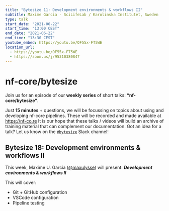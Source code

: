 ```yaml
---
title: "Bytesize 11: Development environments & workflows II"
subtitle: Maxime Garcia - SciLifeLab / Karolinska Institutet, Sweden
type: talk
start_date: "2021-06-22"
start_time: "13:00 CEST"
end_date: "2021-06-22"
end_time: "13:30 CEST"
youtube_embed: https://youtu.be/OF55x-FT5WE
location_url:
  - https://youtu.be/OF55x-FT5WE
  - https://zoom.us/j/95310380847
---
```


# nf-core/bytesize

Join us for an episode of our **weekly series** of short talks: **“nf-core/bytesize”**.

Just **15 minutes** + questions, we will be focussing on topics about using and developing nf-core pipelines.
These will be recorded and made available at <https://nf-co.re>
It is our hope that these talks / videos will build an archive of training material that can complement our documentation. Got an idea for a talk? Let us know on the [`#bytesize`](https://nfcore.slack.com/channels/bytesize) Slack channel!

## Bytesize 18: Development environments & workflows II

This week, Maxime U. Garcia ([@maxulysse](http://github.com/maxulysse/)) will present: _**Development environments & workflows II**_

This will cover:

* Git + GitHub configuration
* VSCode configuration
* Pipeline testing
